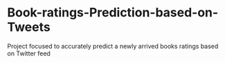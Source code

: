 # Book-ratings-Prediction-based-on-Tweets
Project focused to accurately predict a newly arrived books  ratings based on Twitter feed
